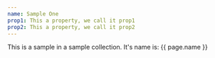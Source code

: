 ```yaml
---
name: Sample One
prop1: This a property, we call it prop1
prop2: This a property, we call it prop2
---
```


This is a sample in a sample collection. It's name is: {{ page.name }}
